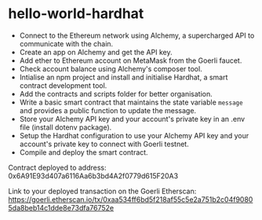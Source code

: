 # hello-world-hardhat

- Connect to the Ethereum network using Alchemy, a supercharged API to communicate with the chain.
- Create an app on Alchemy and get the API key.
- Add ether to Ethereum account on MetaMask from the Goerli faucet.
- Check account balance using Alchemy's composer tool.
- Intialise an npm project and install and initialise Hardhat, a smart contract development tool.
- Add the contracts and scripts folder for better organisation.
- Write a basic smart contract that maintains the state variable `message` and provides a public function to update the message.
- Store your Alchemy API key and your account's private key in an .env file (install dotenv package).
- Setup the Hardhat configuration to use your Alchemy API key and your account's private key to connect with Goerli testnet.
- Compile and deploy the smart contract.

Contract deployed to address: 0x6A91E93d407a6116Aa6b3bd4A2f0779d615F20A3

Link to your deployed transaction on the Goerli Etherscan: https://goerli.etherscan.io/tx/0xaa534ff6bd5f218af55c5e2a751b2c04f90805da8beb14c1dde8e73dfa76752e


